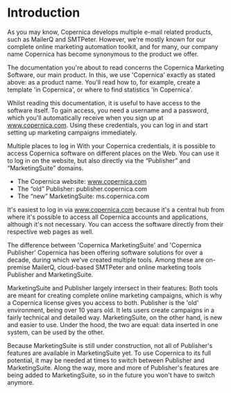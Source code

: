 # Introduction
As you may know, Copernica develops multiple e-mail related products, such as MailerQ and SMTPeter. However, we're mostly known for our complete online marketing automation toolkit, and for many, our company name Copernica has become synonymous to the product we offer.

The documentation you're about to read concerns the Copernica Marketing Software, our main product. In this, we use 'Copernica' exactly as stated above: as a product name. You'll read how to, for example, create a template 'in Copernica', or where to find statistics 'in Copernica'.

Whilst reading this documentation, it is useful to have access to the software itself. To gain access, you need a username and a password, which you'll automatically receive when you sign up at www.copernica.com. Using these credentials, you can log in and start setting up marketing campaigns immediately.

Multiple places to log in
With your Copernica credentials, it is possible to access Copernica software on different places on the Web. You can use it to log in on the website, but also directly via the “Publisher” and “MarketingSuite” domains. 

- The Copernica website: www.copernica.com
- The “old” Publisher: publisher.copernica.com
- The “new” MarketingSuite: ms.copernica.com

It's easiest to log in via www.copernica.com because it's a central hub from where it's possible to access all Copernica accounts and applications, although it's not necessary. You can access the software directly from their respective web pages as well.

The difference between 'Copernica MarketingSuite' and 'Copernica Publisher'
Copernica has been offering software solutions for over a decade, during which we've created multiple tools. Among these are on-premise MailerQ, cloud-based SMTPeter and online marketing tools Publisher and MarketingSuite.

MarketingSuite and Publisher largely intersect in their features: Both tools are meant for creating complete online marketing campaigns, which is why a Copernica license gives you access to both. Publisher is the 'old' environment, being over 10 years old. It lets users create campaigns in a fairly technical and detailed way. MarketingSuite, on the other hand, is new and easier to use. Under the hood, the two are equal: data inserted in one system, can be used by the other.

Because MarketingSuite is still under construction, not all of Publisher's features are available in MarketingSuite yet. To use Copernica to its full potential, it may be needed at times to switch between Publisher and MarketingSuite. Along the way, more and more of Publisher's features are being added to MarketingSuite, so in the future you won't have to switch anymore.
